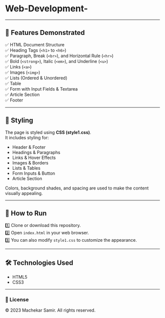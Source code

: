 # Web-Development-

---

## 🌟 Features Demonstrated

✅ HTML Document Structure  
✅ Heading Tags (`<h1>` to `<h6>`)  
✅ Paragraph, Break (`<br>`), and Horizontal Rule (`<hr>`)  
✅ Bold (`<strong>`), Italic (`<em>`), and Underline (`<u>`)  
✅ Links (`<a>`)  
✅ Images (`<img>`)  
✅ Lists (Ordered & Unordered)  
✅ Table  
✅ Form with Input Fields & Textarea  
✅ Article Section  
✅ Footer

---

## 🎨 Styling

The page is styled using **CSS (style1.css)**.  
It includes styling for:
- Header & Footer
- Headings & Paragraphs
- Links & Hover Effects
- Images & Borders
- Lists & Tables
- Form Inputs & Button
- Article Section

Colors, background shades, and spacing are used to make the content visually appealing.

---

## 🚀 How to Run

1️⃣ Clone or download this repository.  
2️⃣ Open `index.html` in your web browser.  
3️⃣ You can also modify `style1.css` to customize the appearance.

---

## 🛠️ Technologies Used

- HTML5  
- CSS3  


---

### 📜 License


© 2023 Machekar Samir. All rights reserved.
